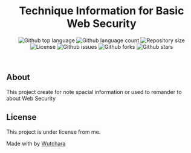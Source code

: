 <div align="center" id="top"> 
  &#xa0;
</div>

<h1 align="center">Technique Information for Basic Web Security</h1>

<p align="center">
  <img alt="Github top language" src="https://img.shields.io/github/languages/top/wutchara/technique-info?color=56BEB8">
  <img alt="Github language count" src="https://img.shields.io/github/languages/count/wutchara/technique-info?color=56BEB8">
  <img alt="Repository size" src="https://img.shields.io/github/repo-size/wutchara/technique-info?color=56BEB8">
  <img alt="License" src="https://img.shields.io/github/license/wutchara/technique-info?color=56BEB8">
  <img alt="Github issues" src="https://img.shields.io/github/issues/wutchara/technique-info?color=56BEB8" />
  <img alt="Github forks" src="https://img.shields.io/github/forks/wutchara/technique-info?color=56BEB8" />
  <img alt="Github stars" src="https://img.shields.io/github/stars/wutchara/technique-info?color=56BEB8" />
</p>
<br>

##  About ##

This project create for note spacial information or used to remander to about Web Security


## License ##

This project is under license from me.

Made with by <a href="https://github.com/wutchara" target="_blank">Wutchara</a>